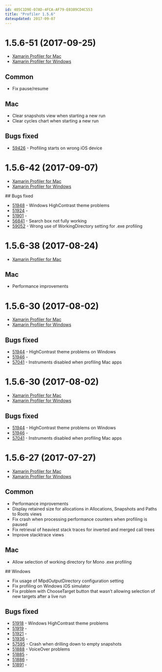 ```yaml
---
id: 405C1D9E-07AD-4FCA-AF79-E0389CD4C553
title: "Profiler 1.5.6"
dateupdated: 2017-09-07
---
```


# 1.5.6-51 (2017-09-25)

* [Xamarin Profiler for Mac](https://dl.xamarin.com/profiler/profiler-mac-1.5.6-51.pkg)
* [Xamarin Profiler for Windows](https://dl.xamarin.com/profiler/XamarinProfiler.Windows.Installer.1.5.6-51.msi)

## Common

* Fix pause/resume

## Mac

* Clear snapshots view when starting a new run
* Clear cycles chart when starting a new run

## Bugs fixed

* [59426](https://bugzilla.xamarin.com/show_bug.cgi?id=59426) - Profiling starts on wrong iOS device


# 1.5.6-42 (2017-09-07)

* [Xamarin Profiler for Mac](https://dl.xamarin.com/profiler/profiler-mac-1.5.6-42.pkg)
* [Xamarin Profiler for Windows](https://dl.xamarin.com/profiler/XamarinProfiler.Windows.Installer.1.5.6-42.msi)

## Bugs fixed

- [51948](https://bugzilla.xamarin.com/show_bug.cgi?id=51948) - Windows HighContrast theme problems
- [51924](https://bugzilla.xamarin.com/show_bug.cgi?id=51924) -
- [51901](https://bugzilla.xamarin.com/show_bug.cgi?id=51901) -
- [56841](https://bugzilla.xamarin.com/show_bug.cgi?id=56841) - Search box not fully working
- [59052](https://bugzilla.xamarin.com/show_bug.cgi?id=59052) - Wrong use of WorkingDirectory setting for .exe profiling

# 1.5.6-38 (2017-08-24)

* [Xamarin Profiler for Mac](https://dl.xamarin.com/profiler/profiler-mac-1.5.6-38.pkg)

## Mac

* Performance improvements

# 1.5.6-30 (2017-08-02)

* [Xamarin Profiler for Mac](https://dl.xamarin.com/profiler/profiler-mac-1.5.6-30.pkg)
* [Xamarin Profiler for Windows](https://dl.xamarin.com/profiler/XamarinProfiler.Windows.Installer.1.5.6-30.msi)

## Bugs fixed

- [51944](https://bugzilla.xamarin.com/show_bug.cgi?id=51944) - HighContrast theme problems on Windows
- [51946](https://bugzilla.xamarin.com/show_bug.cgi?id=51946) -
- [57041](https://bugzilla.xamarin.com/show_bug.cgi?id=57041) - Instruments disabled when profiling Mac apps

# 1.5.6-30 (2017-08-02)

* [Xamarin Profiler for Mac](https://dl.xamarin.com/profiler/profiler-mac-1.5.6-30.pkg)
* [Xamarin Profiler for Windows](https://dl.xamarin.com/profiler/XamarinProfiler.Windows.Installer.1.5.6-30.msi)

## Bugs fixed

- [51944](https://bugzilla.xamarin.com/show_bug.cgi?id=51944) - HighContrast theme problems on Windows
- [51946](https://bugzilla.xamarin.com/show_bug.cgi?id=51946) -
- [57041](https://bugzilla.xamarin.com/show_bug.cgi?id=57041) - Instruments disabled when profiling Mac apps

# 1.5.6-27 (2017-07-27)

* [Xamarin Profiler for Mac](https://dl.xamarin.com/profiler/profiler-mac-1.5.6-27.pkg)
* [Xamarin Profiler for Windows](https://dl.xamarin.com/profiler/XamarinProfiler.Windows.Installer.1.5.6-27.msi)

## Common

- Performance improvements
- Display retained size for allocations in Allocations, Snapshots and Paths to Roots views
- Fix crash when processing performance counters when profiling is paused
- Fix retrieval of heaviest stack traces for inverted and merged call trees
- Improve stacktrace views

## Mac

- Allow selection of working directory for Mono .exe profiling

## Windows

- Fix usage of MlpdOutputDirectory configuration setting
- Fix profiling on Windows iOS simulator
- Fix problem with ChooseTarget button that wasn’t allowing selection of new targets after a live run

## Bugs fixed

- [51918](https://bugzilla.xamarin.com/show_bug.cgi?id=51918) - Windows HighContrast theme problems
- [51919](https://bugzilla.xamarin.com/show_bug.cgi?id=51919) -
- [51921](https://bugzilla.xamarin.com/show_bug.cgi?id=51921) -
- [51936](https://bugzilla.xamarin.com/show_bug.cgi?id=51936) -
- [57595](https://bugzilla.xamarin.com/show_bug.cgi?id=57595) - Crash when drilling down to empty snapshots
- [51888](https://bugzilla.xamarin.com/show_bug.cgi?id=51888) - VoiceOver problems
- [51885](https://bugzilla.xamarin.com/show_bug.cgi?id=51885) -
- [51886](https://bugzilla.xamarin.com/show_bug.cgi?id=51886) -
- [51891](https://bugzilla.xamarin.com/show_bug.cgi?id=51891) -

